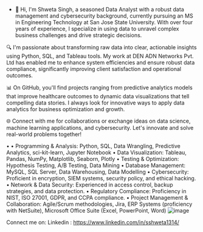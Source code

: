 - 👋 Hi, I'm Shweta Singh, a seasoned Data Analyst with a robust data management and cybersecurity background, currently pursuing an MS in Engineering Technology at San Jose State University. With over four years of experience, I specialize in using data to unravel complex business challenges and drive strategic decisions.

🔍 I'm passionate about transforming raw data into clear, actionable insights using Python, SQL, and Tableau tools. My work at DEN ADN Networks Pvt. Ltd has enabled me to enhance system efficiencies and ensure robust data compliance, significantly improving client satisfaction and operational outcomes.

📊 On GitHub, you'll find projects ranging from predictive analytics models that improve healthcare outcomes to dynamic data visualizations that tell compelling data stories. I always look for innovative ways to apply data analytics for business optimization and growth.

🌐 Connect with me for collaborations or exchange ideas on data science, machine learning applications, and cybersecurity. Let's innovate and solve real-world problems together!



•	•	Programming & Analysis: Python, SQL, Data Wrangling, Predictive Analytics, sci-kit-learn, Jupyter Notebook
•	Data Visualization: Tableau, Pandas, NumPy, Matplotlib, Seaborn, Plotly
•	Testing & Optimization: Hypothesis Testing, A/B Testing, Data Mining
•	Database Management: MySQL, SQL Server, Data Warehousing, Data Modelling
•	Cybersecurity: Proficient in encryption, SIEM systems, security policy, and ethical hacking.
•	Network & Data Security: Experienced in access control, backup strategies, and data protection.
•	Regulatory Compliance: Proficiency in NIST, ISO 27001, GDPR, and CCPA compliance.
•	Project Management & Collaboration: Agile/Scrum methodologies, Jira, ERP Systems (proficiency with NetSuite), Microsoft Office Suite (Excel, PowerPoint, Word)
![image](https://github.com/sshweta13/sshweta13/assets/51931026/ec68a7b6-5741-41fb-bf46-66eb26025544)



Connect me on: 
Linkedin : https://www.linkedin.com/in/sshweta1314/

<!---
sshweta13/sshweta13 is a ✨ special ✨ repository because its `README.md` (this file) appears on your GitHub profile.
You can click the Preview link to take a look at your changes.
--->
